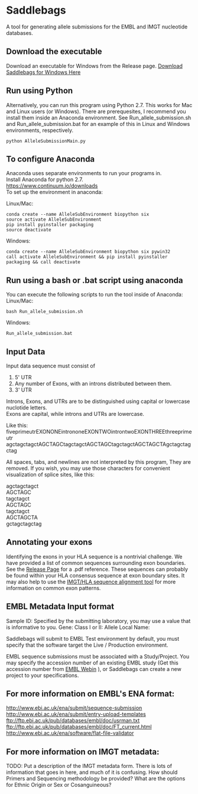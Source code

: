 # Saddlebags
A tool for generating allele submissions for the EMBL and IMGT nucleotide databases. 

## Download the executable
Download an executable for Windows from the Release page.
[Download Saddlebags for Windows Here](https://github.com/transplantation-immunology/saddle-bags/releases)

## Run using Python
Alternatively, you can run this program using Python 2.7. This works for Mac and Linux users (or Windows). There are prerequesites, I recommend you install them inside an Anaconda environment. See Run_allele_submission.sh and Run_allele_submission.bat for an example of this in Linux and Windows environments, respectively.

```
python AlleleSubmissionMain.py
```

## To configure Anaconda
Anaconda uses separate environments to run your programs in.  
Install Anaconda for python 2.7.  
https://www.continuum.io/downloads  
To set up the environment in anaconda:  

Linux/Mac:  
```
conda create --name AlleleSubEnvironment biopython six  
source activate AlleleSubEnvironment  
pip install pyinstaller packaging  
source deactivate  
```  
Windows:  
```  
conda create --name AlleleSubEnvironment biopython six pywin32  
call activate AlleleSubEnvironment && pip install pyinstaller packaging && call deactivate  
```

## Run using a bash or .bat script using anaconda
You can execute the following scripts to run the tool inside of Anaconda:  
Linux/Mac:  
```
bash Run_allele_submission.sh  
```
Windows:  
```
Run_allele_submission.bat
```

## Input Data
Input data sequence must consist of  
1) 5' UTR  
2) Any number of Exons, with an introns distributed between them.  
3) 3' UTR

Introns, Exons, and UTRs are to be distinguished using capital or lowercase nuclotide letters.  
Exons are capital, while introns and UTRs are lowercase.

Like this:  
fiveprimeutrEXONONEintrononeEXONTWOintrontwoEXONTHREEthreeprimeutr  
agctagctagctAGCTAGCtagctagctAGCTAGCtagctagctAGCTAGCTAgctagctagctag

All spaces, tabs, and newlines are not interpreted by this program,  They are removed.
If you wish, you may use those characters for convenient visualization of splice sites, like this:

agctagctagct  
AGCTAGC  
tagctagct  
AGCTAGC  
tagctagct  
AGCTAGCTA  
gctagctagctag  

## Annotating your exons
Identifying the exons in your HLA sequence is a nontrivial challenge. We have provided a list of common sequences surrounding exon boundaries. See the [Release Page](https://github.com/transplantation-immunology/saddle-bags/releases) for a .pdf reference.  These sequences can probably be found within your HLA consensus sequence at exon boundary sites. It may also help to use the [IMGT/HLA sequence alignment tool](http://www.ebi.ac.uk/ipd/imgt/hla/align.html) for more information on common exon patterns.

## EMBL Metadata Input format
Sample ID: Specified by the submitting laboratory, you may use a value that is informative to you.
Gene:
Class I or II:
Allele Local Name:

Saddlebags will submit to EMBL Test environment by default, you must specify that the software target the Live / Production environment.

EMBL sequence submissions must be associated with a Study/Project. You may specify the accession number of an existing EMBL study (Get this accession number from [EMBL Webin](https://www.ebi.ac.uk/ena/submit/sra/#home) ), or Saddlebags can create a new project to your specifications.


## For more information on EMBL's ENA format:  
http://www.ebi.ac.uk/ena/submit/sequence-submission  
http://www.ebi.ac.uk/ena/submit/entry-upload-templates  
ftp://ftp.ebi.ac.uk/pub/databases/embl/doc/usrman.txt  
ftp://ftp.ebi.ac.uk/pub/databases/embl/doc/FT_current.html  
http://www.ebi.ac.uk/ena/software/flat-file-validator  

## For more information on IMGT metadata:

TODO: Put a description of the IMGT metadata form. There is lots of information that goes in here, and much of it is confusing.  How should Primers and Sequencing methodology be provided? What are the options for Ethnic Origin or Sex or Cosanguineous?
